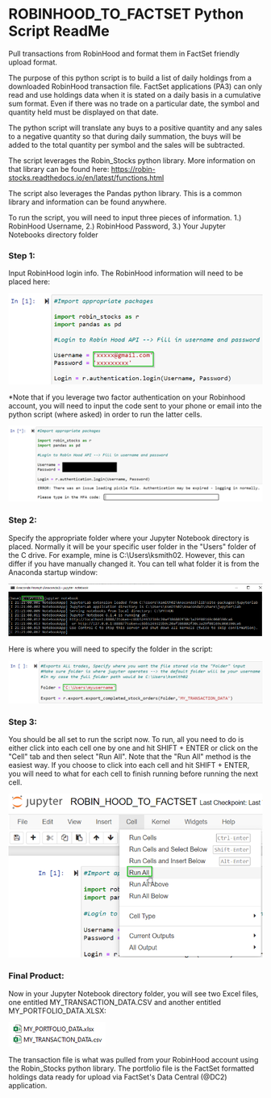 # ROBINHOOD_TO_FACTSET Python Script ReadMe
Pull transactions from RobinHood and format them in FactSet friendly upload format.

The purpose of this python script is to build a list of daily holdings from a downloaded RobinHood transaction file. FactSet applications (PA3) can only read and use holdings data when it is stated on a daily basis in a cumulative sum format. Even if there was no trade on a particular date, the symbol and quantity held must be displayed on that date. 

The python script will translate any buys to a positive quantity and any sales to a negative quantity so that during daily summation, the buys will be added to the total quantity per symbol and the sales will be subtracted.

The script leverages the Robin_Stocks python library. More information on that library can be found here: https://robin-stocks.readthedocs.io/en/latest/functions.html

The script also leverages the Pandas python library. This is a common library and information can be found anywhere. 

To run the script, you will need to input three pieces of information. 1.) RobinHood Username, 2.) RobinHood Password, 3.) Your Jupyter Notebooks directory folder 

### Step 1: 
Input RobinHood login info. The RobinHood information will need to be placed here:

![](images/RH_LOGIN.png)

*Note that if you leverage two factor authentication on your Robinhood account, you will need to input the code sent to your phone or email into the python script (where asked) in order to run the latter cells.

![](images/TWO_FACTOR.png)

### Step 2: 
Specify the appropriate folder where your Jupyter Notebook directory is placed. Normally it will be your specific user folder in the "Users" folder of the C drive. For example, mine is C:\Users\ksmith02. However, this can differ if you have manually changed it. You can tell what folder it is from the Anaconda startup window:

![](images/ANACONDA.png)

Here is where you will need to specify the folder in the script:

![](images/JUPYTER_FOLDER.png)

### Step 3:
You should be all set to run the script now. To run, all you need to do is either click into each cell one by one and hit SHIFT + ENTER or click on the "Cell" tab and then select "Run All". Note that the "Run All" method is the easiest way. If you choose to click into each cell and hit SHIFT + ENTER, you will need to what for each cell to finish running before running the next cell.

![](images/RUN_ALL.png)

### Final Product:
Now in your Jupyter Notebook directory folder, you will see two Excel files, one entitled MY_TRANSACTION_DATA.CSV and another entitled MY_PORTFOLIO_DATA.XLSX:

![](images/FINAL.png)

The transaction file is what was pulled from your RobinHood account using the Robin_Stocks python library. The portfolio file is the FactSet formatted holdings data ready for upload via FactSet's Data Central (@DC2) application. 
